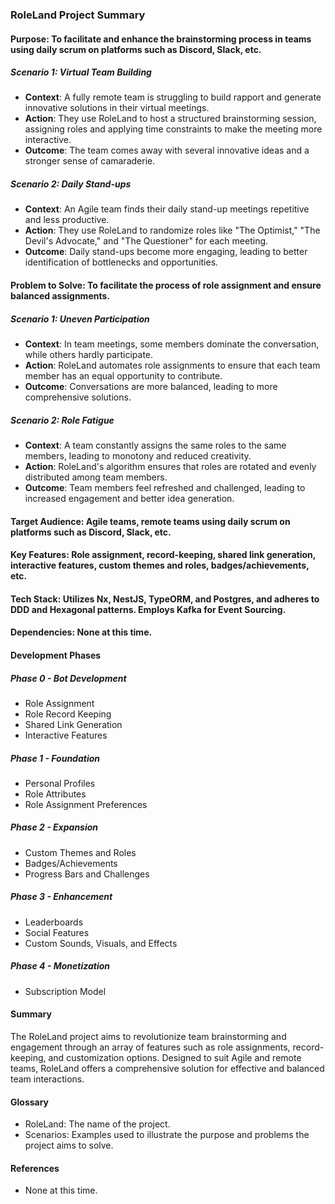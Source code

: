 ### RoleLand Project Summary

#### Purpose: To facilitate and enhance the brainstorming process in teams using daily scrum on platforms such as Discord, Slack, etc.

##### Scenario 1: Virtual Team Building

- **Context**: A fully remote team is struggling to build rapport and generate innovative solutions in their virtual meetings.
- **Action**: They use RoleLand to host a structured brainstorming session, assigning roles and applying time constraints to make the meeting more interactive.
- **Outcome**: The team comes away with several innovative ideas and a stronger sense of camaraderie.

##### Scenario 2: Daily Stand-ups

- **Context**: An Agile team finds their daily stand-up meetings repetitive and less productive.
- **Action**: They use RoleLand to randomize roles like "The Optimist," "The Devil's Advocate," and "The Questioner" for each meeting.
- **Outcome**: Daily stand-ups become more engaging, leading to better identification of bottlenecks and opportunities.

#### Problem to Solve: To facilitate the process of role assignment and ensure balanced assignments.

##### Scenario 1: Uneven Participation

- **Context**: In team meetings, some members dominate the conversation, while others hardly participate.
- **Action**: RoleLand automates role assignments to ensure that each team member has an equal opportunity to contribute.
- **Outcome**: Conversations are more balanced, leading to more comprehensive solutions.

##### Scenario 2: Role Fatigue

- **Context**: A team constantly assigns the same roles to the same members, leading to monotony and reduced creativity.
- **Action**: RoleLand's algorithm ensures that roles are rotated and evenly distributed among team members.
- **Outcome**: Team members feel refreshed and challenged, leading to increased engagement and better idea generation.

#### Target Audience: Agile teams, remote teams using daily scrum on platforms such as Discord, Slack, etc.

#### Key Features: Role assignment, record-keeping, shared link generation, interactive features, custom themes and roles, badges/achievements, etc.

#### Tech Stack: Utilizes Nx, NestJS, TypeORM, and Postgres, and adheres to DDD and Hexagonal patterns. Employs Kafka for Event Sourcing.

#### Dependencies: None at this time.

#### Development Phases

##### Phase 0 - Bot Development

- Role Assignment
- Role Record Keeping
- Shared Link Generation
- Interactive Features

##### Phase 1 - Foundation

- Personal Profiles
- Role Attributes
- Role Assignment Preferences

##### Phase 2 - Expansion

- Custom Themes and Roles
- Badges/Achievements
- Progress Bars and Challenges

##### Phase 3 - Enhancement

- Leaderboards
- Social Features
- Custom Sounds, Visuals, and Effects

##### Phase 4 - Monetization

- Subscription Model

#### Summary

The RoleLand project aims to revolutionize team brainstorming and engagement through an array of features such as role assignments, record-keeping, and customization options. Designed to suit Agile and remote teams, RoleLand offers a comprehensive solution for effective and balanced team interactions.

#### Glossary

- RoleLand: The name of the project.
- Scenarios: Examples used to illustrate the purpose and problems the project aims to solve.

#### References

- None at this time.
